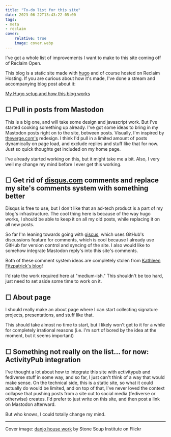 ```yaml
---
title: "To-do list for this site"
date: 2023-06-22T13:43:22-05:00
tags:
- meta
- reclaim
cover:
    relative: true
    image: cover.webp
---
```


I've got a whole list of improvements I want to make to this site coming off of Reclaim Open. 

This blog is a static site made with [hugo](https://gohugo.io/) and of course hosted on Reclaim Hosting. If you are curious about how it's made, I've done a stream and accompanying blog post about it:

[My Hugo setup and how this blog works](https://jadin.me/my-hugo-setup/)

## ☐ Pull in posts from Mastodon

This is a big one, and will take some design and javascript work. But I've started cooking something up already. I've got some ideas to bring in my Mastodon posts right on to the site, between posts. Visually, I'm inspired by [theverge.com's](https://theverge.com) redesign. I think I'd pull in a limited amount of posts dynamically on page load, and exclude replies and stuff like that for now. Just so quick thoughts get included on my home page.

I've already started working on this, but it might take me a bit. Also, I very well my change my mind before I ever get this working.

## ☐ Get rid of [disqus.com](https://disqus.com) comments and replace my site's comments system with something better

Disqus is free to use, but I don't like that an ad-tech product is a part of my blog's infrastructure. The cool thing here is because of the way hugo works, I should be able to keep it on all my old posts, while replacing it on all new posts.

So far I'm leaning towards going with [giscus](https://giscus.app), which uses GitHub's discussions feature for comments, which is cool because I already use GitHub for version control and syncing of the site. I also would like to somehow integrate Mastodon reply's into this site's comments.

Both of these comment system ideas are completely stolen from [Kathleen Fitzpatrick's blog](https://kfitz.info/)!

I'd rate the work required here at "medium-ish." This shouldn't be too hard, just need to set aside some time to work on it.

## ☐ About page

I should really make an about page where I can start collecting signature projects, presentations, and stuff like that.

This should take almost no time to start, but I likely won't get to it for a while for completely irrational reasons (i.e. I'm sort of bored by the idea at the moment, but it seems important)

## ☐ Something not really on the list... for now: ActivityPub integration

I've thought a lot about how to integrate this site with activitypub and fediverse stuff in some way, and so far, I just can't think of a way that would make sense. On the technical side, this is a static site, so what it could actually do would be limited, and on top of that, I've never loved the context collapse that pushing posts from a site out to social media (fediverse or otherwise) creates. I'd prefer to just write on this site, and then post a link on Mastodon afterward. 

But who knows, I could totally change my mind. 

---

Cover image: [danjo house work](https://www.flickr.com/photos/stonesoupinstitute/11073368704/in/photostream/) by Stone Soup Institute on Flickr